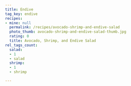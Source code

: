 ```yaml
---
title: Endive
tag_key: endive
recipes:
- mine: null
  permalink: /recipes/avocado-shrimp-and-endive-salad
  photo_thumb: avocado-shrimp-and-endive-salad-thumb.jpg
  rating: 0
  title: Avocado, Shrimp, and Endive Salad
rel_tags_count:
  salad:
  - 1
  - salad
  shrimp:
  - 1
  - shrimp

---
```

